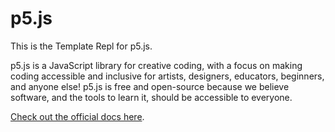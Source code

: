 # p5.js

This is the Template Repl for p5.js.

p5.js is a JavaScript library for creative coding, with a focus on making coding accessible and inclusive for artists, designers, educators, beginners, and anyone else! p5.js is free and open-source because we believe software, and the tools to learn it, should be accessible to everyone.

[Check out the official docs here](https://www.ruby-lang.org/en/).
